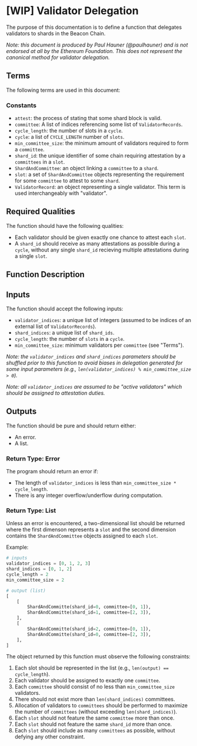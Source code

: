 # [WIP] Validator Delegation

The purpose of this documentation is to define a function that delegates
validators to shards in the Beacon Chain.

*Note: this document is produced by Paul Hauner (@paulhauner) and is not
endorsed at all by the Ethereum Foundation. This does not represent the
canonical method for validator delegation.*

## Terms

The following terms are used in this document:

### Constants

- `attest`: the process of stating that some shard block is valid.
- `committee`: A list of indices referencing some list of `ValidatorRecords`.
- `cycle_length`: the number of slots in a `cycle`.
- `cycle`: a list of `CYCLE_LENGTH` number of `slots`.
- `min_committee_size`: the minimum amount of validators required to form a
   `committee`.
- `shard_id`: the unique identifier of some chain requiring attestation by a
  `committees` in a `slot`.
- `ShardAndCommittee`: an object linking a `committee` to a `shard`.
-  `slot`: a set of `ShardAndCommittee` objects representing the requirement
   for some `committee` to attest to some `shard`.
- `ValidatorRecord`: an object representing a single validator. This term is
  used interchangeably with "validator".

## Required Qualities

The function should have the following qualities:

- Each validator should be given exactly one chance to attest each `slot`.
- A `shard_id` should receive as many attestations as possible during a `cycle`,
  without any single `shard_id` recieving multiple attestations during a single
`slot`.

## Function Description

## Inputs

The function should accept the following inputs:

- `validator_indices`: a unique list of integers (assumed to be indices
  of an external list of `ValidatorRecords`).
- `shard_indices`: a unique list of `shard_ids`.
- `cycle_length`: the number of `slots` in a `cycle`.
- `min_committee_size`: minimum validators per `committee` (see "Terms").

_Note: the `validator_indices` and `shard_indices` parameters should be
shuffled prior to this function to avoid biases in delegation generated for
some input parameters (e.g., `len(validator_indices) % min_committee_size >
0`)._

_Note: all `validator_indices` are assumed to be "active validators" which
should be assigned to attestation duties._

## Outputs

The function should be pure and should return either:

- An error.
- A list.

### Return Type: Error

The program should return an error if:

- The length of `validator_indices` is less than `min_committee_size *
  cycle_length`.
- There is any integer overflow/underflow during computation.

### Return Type: List

Unless an error is encountered, a two-dimensional list should be returned where
the first dimenson represents a `slot` and the second dimension contains
the `ShardAndCommittee` objects assigned to each `slot`.

Example:

```python
# inputs
validator_indices = [0, 1, 2, 3]
shard_indices = [0, 1, 2]
cycle_length = 2
min_committee_size = 2

# output (list)
[
    [
        ShardAndCommitte(shard_id=0, committee=[0, 1]),
        ShardAndCommitte(shard_id=1, committee=[2, 3]),
    ],
    [
        ShardAndCommitte(shard_id=2, committee=[0, 1]),
        ShardAndCommitte(shard_id=0, committee=[2, 3]),
    ],
]
```

The object returned by this function must observe the following constraints:

1. Each slot should be represented in the list (e.g., `len(output) ==
   cycle_length`).
2. Each validator should be assigned to exactly one `committee`.
2. Each `committee` should consist of no less than `min_committee_size` validators.
3. There should not exist more than `len(shard_indices)` committees.
4. Allocation of validators to `committees` should be performed to maximize the
   number of `committees` (without exceeding `len(shard_indices)`).
5. Each `slot` should not feature the same `committee` more than once.
6. Each `slot` should not feature the same `shard_id` more than once.
7. Each `slot` should include as many `committees` as possible, without defying
   any other constraint.
